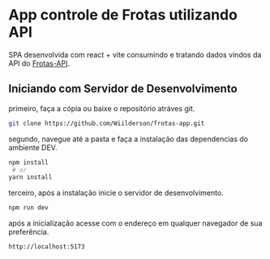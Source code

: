 # App controle de Frotas utilizando API

SPA desenvolvida com react + vite consumindo e tratando dados vindos da API do [Frotas-API](https://frota-api.onrender.com/).

## Iniciando com Servidor de Desenvolvimento

primeiro, faça a cópia ou baixe o repositório atráves git.

```bash
git clone https://github.com/Wiilderson/frotas-app.git
```
segundo, navegue até a pasta e faça a instalação das dependencias do ambiente DEV.

```bash
npm install 
 # or
yarn install
```
terceiro, após a instalação inicie o servidor de desenvolvimento. 
```bash
npm run dev
```
após a inicialização acesse com o endereço em qualquer navegador de sua preferência. 

```bash
http://localhost:5173
```
